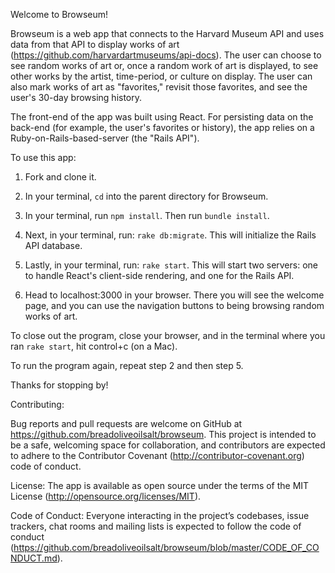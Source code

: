 Welcome to Browseum!

Browseum is a web app that connects to the Harvard Museum API and uses data from that API to display works of art (https://github.com/harvardartmuseums/api-docs). The user can choose to see random works of art or, once a random work of art is displayed, to see other works by the artist, time-period, or culture on display.  The user can also mark works of art as "favorites," revisit those favorites, and see the user's 30-day browsing history.

The front-end of the app was built using React.  For persisting data on the back-end (for example, the user's favorites or history), the app relies on a Ruby-on-Rails-based-server (the "Rails API").  

To use this app:

1. Fork and clone it.

2. In your terminal, `cd` into the parent directory for Browseum.  

3. In your terminal, run `npm install`.  Then run `bundle install`.

4. Next, in your terminal, run: `rake db:migrate`.  This will initialize the Rails API database.

5. Lastly, in your terminal, run: `rake start`.  This will start two servers: one to handle React's client-side rendering, and one for the Rails API.

6. Head to localhost:3000 in your browser.  There you will see the welcome page, and you can use the navigation buttons to being browsing random works of art.  

To close out the program, close your browser, and in the terminal where you ran `rake start`, hit control+c (on a Mac).  

To run the program again, repeat step 2 and then step 5.  

Thanks for stopping by!

Contributing:

Bug reports and pull requests are welcome on GitHub at https://github.com/breadoliveoilsalt/browseum. This project is intended to be a safe, welcoming space for collaboration, and contributors are expected to adhere to the Contributor Covenant (http://contributor-covenant.org) code of conduct.

License:
The app is available as open source under the terms of the MIT License (http://opensource.org/licenses/MIT).

Code of Conduct:
Everyone interacting in the project’s codebases, issue trackers, chat rooms and mailing lists is expected to follow the code of conduct (https://github.com/breadoliveoilsalt/browseum/blob/master/CODE_OF_CONDUCT.md).
